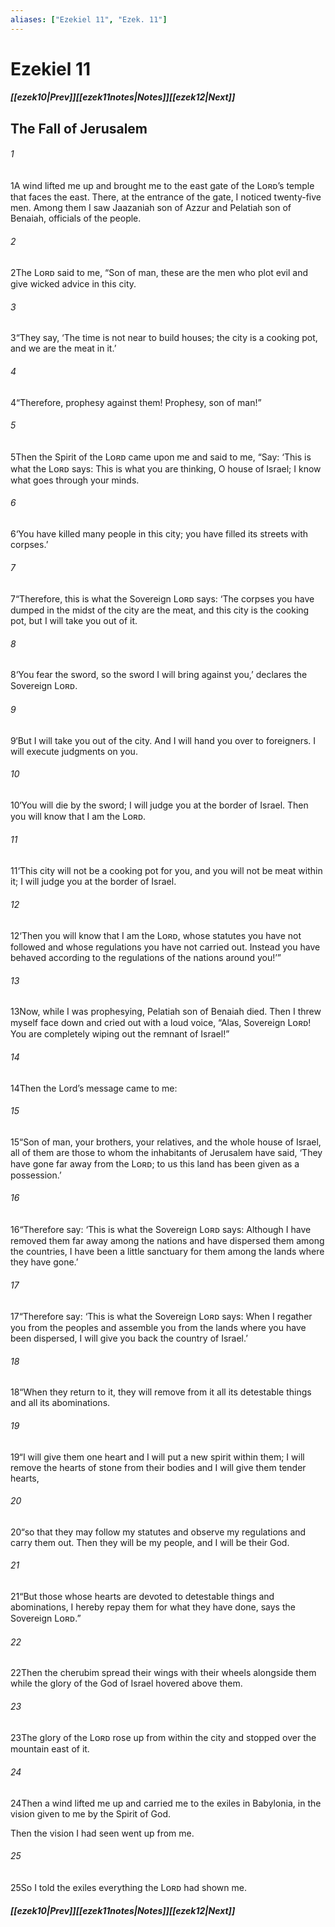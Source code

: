 ```yaml
---
aliases: ["Ezekiel 11", "Ezek. 11"]
---
```

# Ezekiel 11
##### <span class=arrow-left></span>[[ezek10|Prev]]<span class=navigation-separator></span>[[ezek11notes|Notes]]<span class=navigation-separator></span>[[ezek12|Next]]<span class=arrow-right></span>
## The Fall of Jerusalem
###### 1
<span class=verse-first>1</span>A wind lifted me up and brought me to the east gate of the Lᴏʀᴅ’s temple that faces the east. There, at the entrance of the gate, I noticed twenty-five men. Among them I saw Jaazaniah son of Azzur and Pelatiah son of Benaiah, officials of the people.
###### 2
<span class=verse-body>2</span>The Lᴏʀᴅ said to me, “Son of man, these are the men who plot evil and give wicked advice in this city.
###### 3
<span class=verse-body>3</span>“They say, ‘The time is not near to build houses; the city is a cooking pot, and we are the meat in it.’
###### 4
<span class=verse-body>4</span>“Therefore, prophesy against them! Prophesy, son of man!”
<div class=paragraph-break></div>

###### 5
<span class=verse-first>5</span>Then the Spirit of the Lᴏʀᴅ came upon me and said to me, “Say: ‘This is what the Lᴏʀᴅ says: This is what you are thinking, O house of Israel; I know what goes through your minds.
###### 6
<span class=verse-body>6</span>‘You have killed many people in this city; you have filled its streets with corpses.’
###### 7
<span class=verse-body>7</span>“Therefore, this is what the Sovereign Lᴏʀᴅ says: ‘The corpses you have dumped in the midst of the city are the meat, and this city is the cooking pot, but I will take you out of it.
###### 8
<span class=verse-body>8</span>‘You fear the sword, so the sword I will bring against you,’ declares the Sovereign Lᴏʀᴅ.
###### 9
<span class=verse-body>9</span>‘But I will take you out of the city. And I will hand you over to foreigners. I will execute judgments on you.
###### 10
<span class=verse-body>10</span>‘You will die by the sword; I will judge you at the border of Israel. Then you will know that I am the Lᴏʀᴅ.
###### 11
<span class=verse-body>11</span>‘This city will not be a cooking pot for you, and you will not be meat within it; I will judge you at the border of Israel.
###### 12
<span class=verse-body>12</span>‘Then you will know that I am the Lᴏʀᴅ, whose statutes you have not followed and whose regulations you have not carried out. Instead you have behaved according to the regulations of the nations around you!’”
<div class=paragraph-break></div>

###### 13
<span class=verse-first>13</span>Now, while I was prophesying, Pelatiah son of Benaiah died. Then I threw myself face down and cried out with a loud voice, “Alas, Sovereign Lᴏʀᴅ! You are completely wiping out the remnant of Israel!”
<div class=paragraph-break></div>

###### 14
<span class=verse-first>14</span>Then the Lord’s message came to me:
###### 15
<span class=verse-body>15</span>“Son of man, your brothers, your relatives, and the whole house of Israel, all of them are those to whom the inhabitants of Jerusalem have said, ‘They have gone far away from the Lᴏʀᴅ; to us this land has been given as a possession.’
###### 16
<span class=verse-body>16</span>“Therefore say: ‘This is what the Sovereign Lᴏʀᴅ says: Although I have removed them far away among the nations and have dispersed them among the countries, I have been a little sanctuary for them among the lands where they have gone.’
###### 17
<span class=verse-body>17</span>“Therefore say: ‘This is what the Sovereign Lᴏʀᴅ says: When I regather you from the peoples and assemble you from the lands where you have been dispersed, I will give you back the country of Israel.’
###### 18
<span class=verse-body>18</span>“When they return to it, they will remove from it all its detestable things and all its abominations.
###### 19
<span class=verse-body>19</span>“I will give them one heart and I will put a new spirit within them; I will remove the hearts of stone from their bodies and I will give them tender hearts,
###### 20
<span class=verse-body>20</span>“so that they may follow my statutes and observe my regulations and carry them out. Then they will be my people, and I will be their God.
###### 21
<span class=verse-body>21</span>“But those whose hearts are devoted to detestable things and abominations, I hereby repay them for what they have done, says the Sovereign Lᴏʀᴅ.”
<div class=paragraph-break></div>

###### 22
<span class=verse-first>22</span>Then the cherubim spread their wings with their wheels alongside them while the glory of the God of Israel hovered above them.
###### 23
<span class=verse-body>23</span>The glory of the Lᴏʀᴅ rose up from within the city and stopped over the mountain east of it.
###### 24
<span class=verse-body>24</span>Then a wind lifted me up and carried me to the exiles in Babylonia, in the vision given to me by the Spirit of God.
<div class=paragraph-break></div>

Then the vision I had seen went up from me.
###### 25
<span class=verse-body>25</span>So I told the exiles everything the Lᴏʀᴅ had shown me.
##### <span class=arrow-left></span>[[ezek10|Prev]]<span class=navigation-separator></span>[[ezek11notes|Notes]]<span class=navigation-separator></span>[[ezek12|Next]]<span class=arrow-right></span>